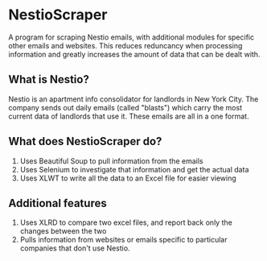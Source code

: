# NestioScraper
A program for scraping Nestio emails, with additional modules for specific other emails and websites. This reduces reduncancy
when processing information and greatly increases the amount of data that can be dealt with.

## What is Nestio?
Nestio is an apartment info consolidator for landlords in New York City. The company sends out daily emails (called "blasts") 
which carry the most current data of landlords that use it. These emails are all in a one format.

## What does NestioScraper do?
1. Uses Beautiful Soup to pull information from the emails
2. Uses Selenium to investigate that information and get the actual data
3. Uses XLWT to write all the data to an Excel file for easier viewing

## Additional features
1. Uses XLRD to compare two excel files, and report back only the changes between the two
2. Pulls information from websites or emails specific to particular companies that don't use Nestio.
